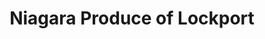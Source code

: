 ---
title: "Niagara Produce of Lockport"
url: /lockport/niagara-produce-of-lockport/
shop: Supermarkt
---